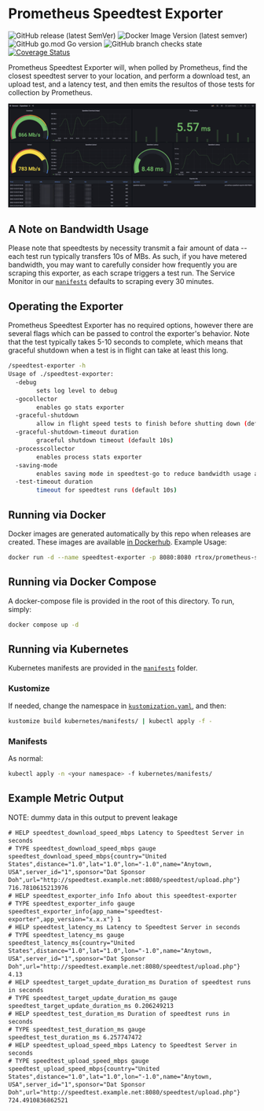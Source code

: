 # Prometheus Speedtest Exporter

![GitHub release (latest SemVer)](https://img.shields.io/github/v/release/rtrox/prometheus-speedtest-exporter) ![Docker Image Version (latest semver)](https://img.shields.io/docker/v/rtrox/prometheus-speedtest-exporter) ![GitHub go.mod Go version](https://img.shields.io/github/go-mod/go-version/rtrox/prometheus-speedtest-exporter) ![GitHub branch checks state](https://img.shields.io/github/checks-status/rtrox/prometheus-speedtest-exporter/main) [![Coverage Status](https://coveralls.io/repos/github/rtrox/prometheus-speedtest-exporter/badge.svg?branch=main)](https://coveralls.io/github/rtrox/prometheus-speedtest-exporter?branch=main)

Prometheus Speedtest Exporter will, when polled by Prometheus, find the closest speedtest server to your location, and perform a download test, an upload test, and a latency test, and then emits the resultos of those tests for collection by Prometheus.

![Grafana Dashboard](.github/dashboard.png "Grafana Dashboard")

## A Note on Bandwidth Usage

Please note that speedtests by necessity transmit a fair amount of data -- each test run typically transfers 10s of MBs. As such, if you have metered bandwidth, you may want to carefully consider how frequently you are scraping this exporter, as each scrape triggers a test run. The Service Monitor in our [`manifests`](kubernetes/manifests) defaults to scraping every 30 minutes.

## Operating the Exporter

Prometheus Speedtest Exporter has no required options, however there are several flags which can be passed to control the exporter's behavior. Note that the test typically takes 5-10 seconds to complete, which means that graceful shutdown when a test is in flight can take at least this long.

```bash
/speedtest-exporter -h
Usage of ./speedtest-exporter:
  -debug
        sets log level to debug
  -gocollector
        enables go stats exporter
  -graceful-shutdown
        allow in flight speed tests to finish before shutting down (default true)
  -graceful-shutdown-timeout duration
        graceful shutdown timeout (default 10s)
  -processcollector
        enables process stats exporter
  -saving-mode
        enables saving mode in speedtest-go to reduce bandwidth usage at the cost of accuracy
  -test-timeout duration
        timeout for speedtest runs (default 10s)
```

## Running via Docker

Docker images are generated automatically by this repo when releases are created. These images are available [in Dockerhub](https://hub.docker.com/repository/docker/rtrox/prometheus-speedtest-exporter). Example Usage:

```bash
docker run -d --name speedtest-exporter -p 8080:8080 rtrox/prometheus-speedtest-exporter:v0.0.2
```

## Running via Docker Compose

A docker-compose file is provided in the root of this directory. To run, simply:

```bash
docker compose up -d
```

## Running via Kubernetes

Kubernetes manifests are provided in the [`manifests`](kubernetes/manifests) folder.

### Kustomize

If needed, change the namespace in [`kustomization.yaml`](kubernetes/manifests/kustomization.yaml), and then:

```bash
kustomize build kubernetes/manifests/ | kubectl apply -f -
```

### Manifests

As normal:

```bash
kubectl apply -n <your namespace> -f kubernetes/manifests/
```

## Example Metric Output

NOTE: dummy data in this output to prevent leakage

```prometheus
# HELP speedtest_download_speed_mbps Latency to Speedtest Server in seconds
# TYPE speedtest_download_speed_mbps gauge
speedtest_download_speed_mbps{country="United States",distance="1.0",lat="1.0",lon="-1.0",name="Anytown, USA",server_id="1",sponsor="Dat Sponsor Doh",url="http://speedtest.example.net:8080/speedtest/upload.php"} 716.7810615213976
# HELP speedtest_exporter_info Info about this speedtest-exporter
# TYPE speedtest_exporter_info gauge
speedtest_exporter_info{app_name="speedtest-exporter",app_version="x.x.x"} 1
# HELP speedtest_latency_ms Latency to Speedtest Server in seconds
# TYPE speedtest_latency_ms gauge
speedtest_latency_ms{country="United States",distance="1.0",lat="1.0",lon="-1.0",name="Anytown, USA",server_id="1",sponsor="Dat Sponsor Doh",url="http://speedtest.example.net:8080/speedtest/upload.php"} 4.13
# HELP speedtest_target_update_duration_ms Duration of speedtest runs in seconds
# TYPE speedtest_target_update_duration_ms gauge
speedtest_target_update_duration_ms 0.206249213
# HELP speedtest_test_duration_ms Duration of speedtest runs in seconds
# TYPE speedtest_test_duration_ms gauge
speedtest_test_duration_ms 6.257747472
# HELP speedtest_upload_speed_mbps Latency to Speedtest Server in seconds
# TYPE speedtest_upload_speed_mbps gauge
speedtest_upload_speed_mbps{country="United States",distance="1.0",lat="1.0",lon="-1.0",name="Anytown, USA",server_id="1",sponsor="Dat Sponsor Doh",url="http://speedtest.example.net:8080/speedtest/upload.php"} 724.4910836862521
```
